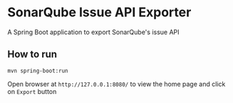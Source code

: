 # SonarQube Issue API Exporter  
A Spring Boot application to export SonarQube's issue API

## How to run

```
mvn spring-boot:run
```

Open browser at `http://127.0.0.1:8080/` to view the home page and click on `Export` button
